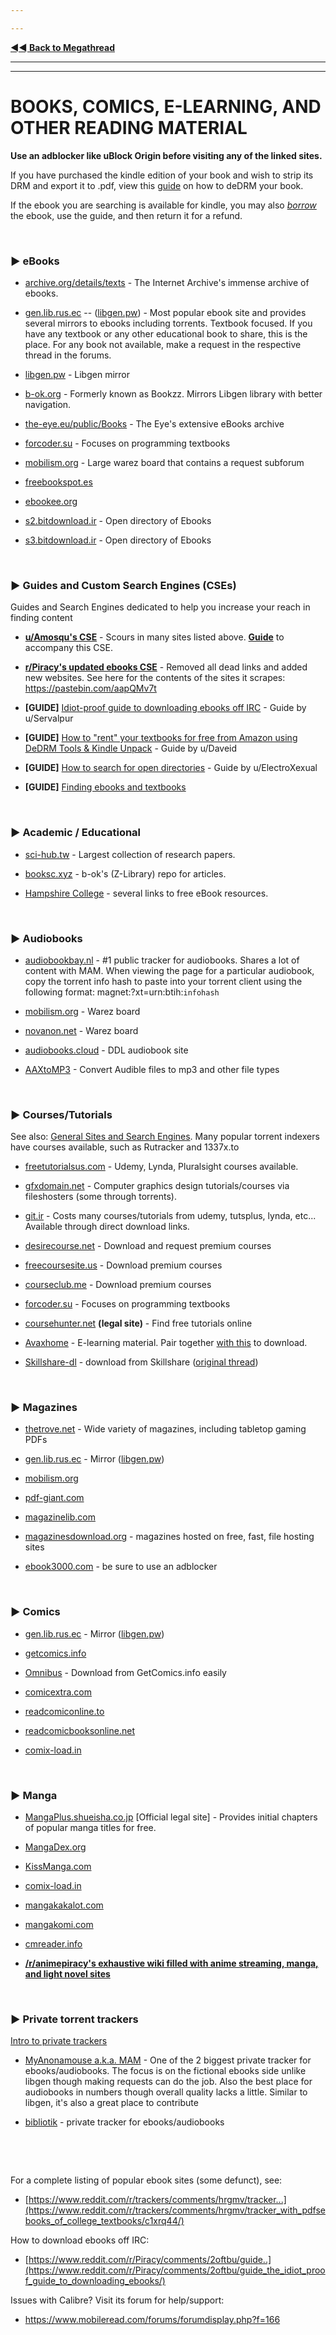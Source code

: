 ---
---
[**◄◄ Back to Megathread**](https://www.reddit.com/r/Piracy/wiki/megathread)

---
---

# BOOKS, COMICS, E-LEARNING, AND OTHER READING MATERIAL

**Use an adblocker like uBlock Origin before visiting any of the linked sites.**

If you have purchased the kindle edition of your book and wish to strip its DRM and export it to .pdf, view this [guide](https://www.reddit.com/r/Piracy/comments/7vc3uv/guide_to_copy_kindle_content_to_pdf_using_calibre/) on how to deDRM your book. 

If the ebook you are searching is available for kindle, you may also [*borrow*](https://www.reddit.com/r/Piracy/comments/3ma9qe/guide_how_to_rent_your_textbooks_for_free_from/) the ebook, use the guide, and then return it for a refund.

&nbsp;

### ► **eBooks**

* [archive.org/details/texts](https://archive.org/details/texts) - The Internet Archive's immense archive of ebooks.

* [gen.lib.rus.ec](http://gen.lib.rus.ec/) -- ([libgen.pw](https://libgen.pw/)) - Most popular ebook site and provides several mirrors to ebooks including torrents. Textbook focused. If you have any textbook or any other educational book to share, this is the place. For any book not available, make a request in the respective thread in the forums.

 * [libgen.pw](https://libgen.pw/) - Libgen mirror

* [b-ok.org](https://b-ok.org/) - Formerly known as Bookzz. Mirrors Libgen library with better navigation.

* [the-eye.eu/public/Books](https://the-eye.eu/public/Books/) - The Eye's extensive eBooks archive

* [forcoder.su](https://forcoder.su/) - Focuses on programming textbooks

* [mobilism.org](https://forum.mobilism.org/viewforum.php?f=106) - Large warez board that contains a request subforum

* [freebookspot.es](http://www.freebookspot.es/)

* [ebookee.org](https://ebookee.org/)

* [s2.bitdownload.ir](http://s2.bitdownload.ir/) - Open directory of Ebooks

* [s3.bitdownload.ir](http://s3.bitdownload.ir/) - Open directory of Ebooks

&nbsp;




### ► Guides and Custom Search Engines (CSEs)

Guides and Search Engines dedicated to help you increase your reach in finding content

* [**u/Amosqu's CSE**](https://cse.google.com/cse/publicurl?cx=011394183039475424659:5bfyqg89ers) - Scours in many sites listed above. [**Guide**](https://www.reddit.com/r/Piracy/comments/3i9y7n/guide_for_finding_textbooks/) to accompany this CSE.

* [**r/Piracy's updated ebooks CSE**](https://cse.google.com/cse?cx=003753031376654422446:szjag5vbefo) - Removed all dead links and added new websites. See here for the contents of the sites it scrapes: https://pastebin.com/aapQMv7t

* **[GUIDE]** [Idiot-proof guide to downloading ebooks off IRC](https://www.reddit.com/r/Piracy/comments/2oftbu/guide_the_idiot_proof_guide_to_downloading_ebooks/) - Guide by u/Servalpur

* **[GUIDE]** [How to "rent" your textbooks for free from Amazon using DeDRM Tools & Kindle Unpack](https://www.reddit.com/r/Piracy/comments/3ma9qe/guide_how_to_rent_your_textbooks_for_free_from/) - Guide by u/Daveid

* **[GUIDE]** [How to search for open directories](https://www.reddit.com/r/opendirectories/comments/933pzm/all_resources_i_know_related_to_open_directories/) - Guide by u/ElectroXexual

* **[GUIDE]** [Finding ebooks and textbooks](https://opentrackers.org/downloading-ebooks-textbooks/)

&nbsp;





### ► **Academic / Educational**

* [sci-hub.tw](https://sci-hub.tw/) - Largest collection of research papers.

* [booksc.xyz](https://booksc.xyz/) - b-ok's (Z-Library) repo for articles. 

* [Hampshire College](https://www.hampshire.edu/library/links-to-free-ebook-resources) - several links to free eBook resources.


&nbsp;






### ► **Audiobooks**

* [audiobookbay.nl](http://audiobookbay.nl/) - #1 public tracker for audiobooks. Shares a lot of content with MAM. When viewing the page for a particular audiobook, copy the torrent info hash to paste into your torrent client using the following format: magnet:?xt=urn:btih:`infohash`

* [mobilism.org](http://mobilism.org/) - Warez board

* [novanon.net](http://novanon.net/) - Warez board

* [audiobooks.cloud](https://audiobooks.cloud/) - DDL audiobook site

* [AAXtoMP3](https://github.com/KrumpetPirate/AAXtoMP3) - Convert Audible files to mp3 and other file types

&nbsp;




### ► **Courses/Tutorials**

See also: [General Sites and Search Engines](https://www.reddit.com/r/Piracy/wiki/megathread/general_sites_and_search_engines). Many popular torrent indexers have courses available, such as Rutracker and 1337x.to

* [freetutorialsus.com](https://freetutorialsus.com/) - Udemy, Lynda, Pluralsight courses available. 

* [gfxdomain.net](http://forum.gfxdomain.net/forums/others-tutorials.42/) - Computer graphics design tutorials/courses via fileshosters (some through torrents).

* [git.ir](https://git.ir/) - Costs many courses/tutorials from udemy, tutsplus, lynda, etc... Available through direct download links.

* [desirecourse.net](https://desirecourse.net/) - Download and request premium courses

* [freecoursesite.us](https://freecoursesite.us/) - Download premium courses

* [courseclub.me](https://courseclub.me/) - Download premium courses

* [forcoder.su](https://forcoder.su/) - Focuses on programming textbooks

* [coursehunter.net](https://coursehunter.net/) **(legal site)** - Find free tutorials online

* [Avaxhome](https://avxhm.se/) - E-learning material. Pair together [with this](https://www.reddit.com/r/Piracy/comments/d0rfpe/download_ebooks_on_avaxhome_for_free/) to download.

* [Skillshare-dl](https://github.com/mrwnwttk/skillshare-dl) - download from Skillshare ([original thread](https://www.reddit.com/r/Piracy/comments/dn16jp/skillsharedl_now_with_windows_support/))

&nbsp;





### ► **Magazines**

* [thetrove.net](https://thetrove.net/) - Wide variety of magazines, including tabletop gaming PDFs

* [gen.lib.rus.ec](http://gen.lib.rus.ec/) - Mirror ([libgen.pw](https://libgen.pw/))

* [mobilism.org](http://mobilism.org/)

* [pdf-giant.com](http://pdf-giant.com/)

* [magazinelib.com](https://magazinelib.com/)

* [magazinesdownload.org](https://magazinesdownload.org/) - magazines hosted on free, fast, file hosting sites 

* [ebook3000.com](http://ebook3000.com/) - be sure to use an adblocker

&nbsp;





### ► **Comics**

* [gen.lib.rus.ec](http://gen.lib.rus.ec/) - Mirror ([libgen.pw](https://libgen.pw/))

* [getcomics.info](http://getcomics.info/)

* [Omnibus](https://github.com/fireshaper/Omnibus) - Download from GetComics.info easily

* [comicextra.com](https://www.comicextra.com/)

* [readcomiconline.to](https://readcomiconline.to/)

* [readcomicbooksonline.net](https://readcomicbooksonline.net/)

* [comix-load.in](https://comix-load.in/)

&nbsp;





### ► **Manga**

* [MangaPlus.shueisha.co.jp](https://mangaplus.shueisha.co.jp/) [Official legal site] - Provides initial chapters of popular manga titles for free.

* [MangaDex.org](https://mangadex.org/)

* [KissManga.com](http://kissmanga.com/)

* [comix-load.in](https://comix-load.in/)

* [mangakakalot.com](https://mangakakalot.com/)

* [mangakomi.com](https://mangakomi.com/)

* [cmreader.info](http://www.cmreader.info/)

* [**/r/animepiracy's exhaustive wiki filled with anime streaming, manga, and light novel sites**](https://docs.zoho.com.au/sheet/open/stzn58acc24611fea414e8901724ff4510fe8/sheets/Manga/ranges/A1:H1)

&nbsp;





### ► **Private torrent trackers**

[Intro to private trackers](https://www.reddit.com/r/Piracy/wiki/guides/private_trackers)

* [MyAnonamouse a.k.a. MAM](https://www.myanonamouse.net/) - One of the 2 biggest private tracker for ebooks/audiobooks. The focus is on the fictional ebooks side unlike libgen though making requests can do the job. Also the best place for audiobooks in numbers though overall quality lacks a little. Similar to libgen, it's also a great place to contribute

* [bibliotik](https://bibliotik.me/) - private tracker for ebooks/audiobooks

&nbsp;

&nbsp;

For a complete listing of popular ebook sites (some defunct), see:

* [https://www.reddit.com/r/trackers/comments/hrgmv/tracker...](https://www.reddit.com/r/trackers/comments/hrgmv/tracker_with_pdfsebooks_of_college_textbooks/c1xrq44/)

How to download ebooks off IRC:

* [https://www.reddit.com/r/Piracy/comments/2oftbu/guide..](https://www.reddit.com/r/Piracy/comments/2oftbu/guide_the_idiot_proof_guide_to_downloading_ebooks/)

Issues with Calibre? Visit its forum for help/support:

* https://www.mobileread.com/forums/forumdisplay.php?f=166

&nbsp;